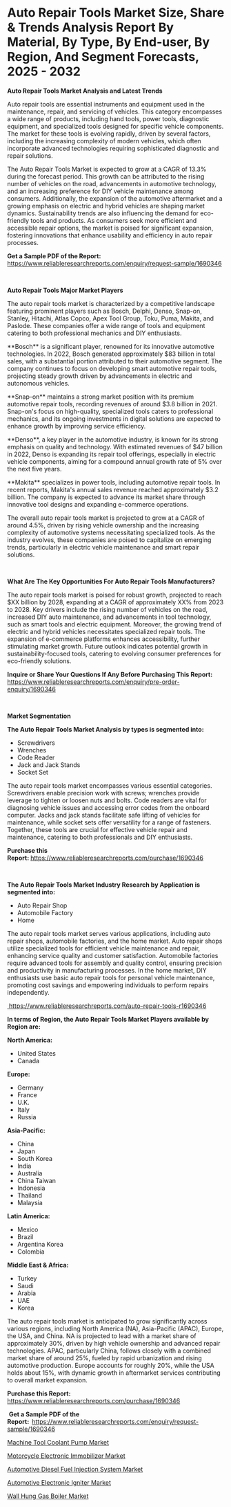 <p><h1>Auto Repair Tools Market Size, Share & Trends Analysis Report By Material, By Type, By End-user, By Region, And Segment Forecasts, 2025 - 2032</h1></p><p><strong>Auto Repair Tools Market Analysis and Latest Trends</strong></p>
<p><p>Auto repair tools are essential instruments and equipment used in the maintenance, repair, and servicing of vehicles. This category encompasses a wide range of products, including hand tools, power tools, diagnostic equipment, and specialized tools designed for specific vehicle components. The market for these tools is evolving rapidly, driven by several factors, including the increasing complexity of modern vehicles, which often incorporate advanced technologies requiring sophisticated diagnostic and repair solutions.</p><p>The Auto Repair Tools Market is expected to grow at a CAGR of 13.3% during the forecast period. This growth can be attributed to the rising number of vehicles on the road, advancements in automotive technology, and an increasing preference for DIY vehicle maintenance among consumers. Additionally, the expansion of the automotive aftermarket and a growing emphasis on electric and hybrid vehicles are shaping market dynamics. Sustainability trends are also influencing the demand for eco-friendly tools and products. As consumers seek more efficient and accessible repair options, the market is poised for significant expansion, fostering innovations that enhance usability and efficiency in auto repair processes.</p></p>
<p><strong>Get a Sample PDF of the Report:&nbsp;</strong> <a href="https://www.reliableresearchreports.com/enquiry/request-sample/1690346?utm_campaign=36&utm_medium=2&utm_source=Github&utm_content=ia&utm_term=26032025&utm_id=auto-repair-tools">https://www.reliableresearchreports.com/enquiry/request-sample/1690346</a></p>
<p>&nbsp;</p>
<p><strong>Auto Repair Tools Major Market Players</strong></p>
<p><p>The auto repair tools market is characterized by a competitive landscape featuring prominent players such as Bosch, Delphi, Denso, Snap-on, Stanley, Hitachi, Atlas Copco, Apex Tool Group, Toku, Puma, Makita, and Paslode. These companies offer a wide range of tools and equipment catering to both professional mechanics and DIY enthusiasts.</p><p>**Bosch** is a significant player, renowned for its innovative automotive technologies. In 2022, Bosch generated approximately $83 billion in total sales, with a substantial portion attributed to their automotive segment. The company continues to focus on developing smart automotive repair tools, projecting steady growth driven by advancements in electric and autonomous vehicles.</p><p>**Snap-on** maintains a strong market position with its premium automotive repair tools, recording revenues of around $3.8 billion in 2021. Snap-on's focus on high-quality, specialized tools caters to professional mechanics, and its ongoing investments in digital solutions are expected to enhance growth by improving service efficiency.</p><p>**Denso**, a key player in the automotive industry, is known for its strong emphasis on quality and technology. With estimated revenues of $47 billion in 2022, Denso is expanding its repair tool offerings, especially in electric vehicle components, aiming for a compound annual growth rate of 5% over the next five years.</p><p>**Makita** specializes in power tools, including automotive repair tools. In recent reports, Makita's annual sales revenue reached approximately $3.2 billion. The company is expected to advance its market share through innovative tool designs and expanding e-commerce operations.</p><p>The overall auto repair tools market is projected to grow at a CAGR of around 4.5%, driven by rising vehicle ownership and the increasing complexity of automotive systems necessitating specialized tools. As the industry evolves, these companies are poised to capitalize on emerging trends, particularly in electric vehicle maintenance and smart repair solutions.</p></p>
<p>&nbsp;</p>
<p><strong>What Are The Key Opportunities For Auto Repair Tools Manufacturers?</strong></p>
<p><p>The auto repair tools market is poised for robust growth, projected to reach $XX billion by 2028, expanding at a CAGR of approximately XX% from 2023 to 2028. Key drivers include the rising number of vehicles on the road, increased DIY auto maintenance, and advancements in tool technology, such as smart tools and electric equipment. Moreover, the growing trend of electric and hybrid vehicles necessitates specialized repair tools. The expansion of e-commerce platforms enhances accessibility, further stimulating market growth. Future outlook indicates potential growth in sustainability-focused tools, catering to evolving consumer preferences for eco-friendly solutions.</p></p>
<p><strong>Inquire or Share Your Questions If Any Before Purchasing This Report:</strong> <a href="https://www.reliableresearchreports.com/enquiry/pre-order-enquiry/1690346?utm_campaign=36&utm_medium=2&utm_source=Github&utm_content=ia&utm_term=26032025&utm_id=auto-repair-tools">https://www.reliableresearchreports.com/enquiry/pre-order-enquiry/1690346</a></p>
<p>&nbsp;</p>
<p><strong>Market Segmentation</strong></p>
<p><strong>The Auto Repair Tools Market Analysis by types is segmented into:</strong></p>
<p><ul><li>Screwdrivers</li><li>Wrenches</li><li>Code Reader</li><li>Jack and Jack Stands</li><li>Socket Set</li></ul></p>
<p><p>The auto repair tools market encompasses various essential categories. Screwdrivers enable precision work with screws; wrenches provide leverage to tighten or loosen nuts and bolts. Code readers are vital for diagnosing vehicle issues and accessing error codes from the onboard computer. Jacks and jack stands facilitate safe lifting of vehicles for maintenance, while socket sets offer versatility for a range of fasteners. Together, these tools are crucial for effective vehicle repair and maintenance, catering to both professionals and DIY enthusiasts.</p></p>
<p><strong>Purchase this Report:&nbsp;</strong><a href="https://www.reliableresearchreports.com/purchase/1690346?utm_campaign=36&utm_medium=2&utm_source=Github&utm_content=ia&utm_term=26032025&utm_id=auto-repair-tools">https://www.reliableresearchreports.com/purchase/1690346</a></p>
<p>&nbsp;</p>
<p><strong>The Auto Repair Tools Market Industry Research by Application is segmented into:</strong></p>
<p><ul><li>Auto Repair Shop</li><li>Automobile Factory</li><li>Home</li></ul></p>
<p><p>The auto repair tools market serves various applications, including auto repair shops, automobile factories, and the home market. Auto repair shops utilize specialized tools for efficient vehicle maintenance and repair, enhancing service quality and customer satisfaction. Automobile factories require advanced tools for assembly and quality control, ensuring precision and productivity in manufacturing processes. In the home market, DIY enthusiasts use basic auto repair tools for personal vehicle maintenance, promoting cost savings and empowering individuals to perform repairs independently.</p></p>
<p><a href="https://www.reliableresearchreports.com/auto-repair-tools-r1690346?utm_campaign=36&utm_medium=2&utm_source=Github&utm_content=ia&utm_term=26032025&utm_id=auto-repair-tools">&nbsp;https://www.reliableresearchreports.com/auto-repair-tools-r1690346</a></p>
<p><strong>In terms of Region, the Auto Repair Tools Market Players available by Region are:</strong></p>
<p>
    <p> <strong> North America: </strong>
        <ul>
            <li>United States</li>
            <li>Canada</li>
        </ul>
        </p> 
    <p> <strong> Europe: </strong>
        <ul>
            <li>Germany</li>
            <li>France</li>
            <li>U.K.</li>
            <li>Italy</li>
            <li>Russia</li>
        </ul>
        </p> 
    <p> <strong> Asia-Pacific: </strong>
        <ul>
            <li>China</li>
            <li>Japan</li>
            <li>South Korea</li>
            <li>India</li>
            <li>Australia</li>
            <li>China Taiwan</li>
            <li>Indonesia</li>
            <li>Thailand</li>
            <li>Malaysia</li>
        </ul>
        </p> 
    <p> <strong> Latin America: </strong>
        <ul>
            <li>Mexico</li>
            <li>Brazil</li>
            <li>Argentina Korea</li>
            <li>Colombia</li>
        </ul>
        </p> 
    <p> <strong> Middle East & Africa: </strong>
        <ul>
            <li>Turkey</li>
            <li>Saudi</li>
            <li>Arabia</li>
            <li>UAE</li>
            <li>Korea</li>
        </ul>
    </p>
    </p>
<p><p>The auto repair tools market is anticipated to grow significantly across various regions, including North America (NA), Asia-Pacific (APAC), Europe, the USA, and China. NA is projected to lead with a market share of approximately 30%, driven by high vehicle ownership and advanced repair technologies. APAC, particularly China, follows closely with a combined market share of around 25%, fueled by rapid urbanization and rising automotive production. Europe accounts for roughly 20%, while the USA holds about 15%, with dynamic growth in aftermarket services contributing to overall market expansion.</p></p>
<p><strong>Purchase this Report: </strong><a href="https://www.reliableresearchreports.com/purchase/1690346?utm_campaign=36&utm_medium=2&utm_source=Github&utm_content=ia&utm_term=26032025&utm_id=auto-repair-tools">https://www.reliableresearchreports.com/purchase/1690346</a></p>
<p>&nbsp;<strong>Get a Sample PDF of the Report:&nbsp;&nbsp;</strong><a href="https://www.reliableresearchreports.com/enquiry/request-sample/1690346?utm_campaign=36&utm_medium=2&utm_source=Github&utm_content=ia&utm_term=26032025&utm_id=auto-repair-tools">https://www.reliableresearchreports.com/enquiry/request-sample/1690346</a></p>
<p><strong></strong></p>
<p><p><a href="https://github.com/helmeludu/Market-Research-Report-List-1/blob/main/machine-tool-coolant-pump-market.md?utm_campaign=36&utm_medium=2&utm_source=Github&utm_content=ia&utm_term=26032025&utm_id=auto-repair-tools">Machine Tool Coolant Pump Market</a></p><p><a href="https://github.com/baheraennika/Market-Research-Report-List-1/blob/main/motorcycle-electronic-immobilizer-market.md?utm_campaign=36&utm_medium=2&utm_source=Github&utm_content=ia&utm_term=26032025&utm_id=auto-repair-tools">Motorcycle Electronic Immobilizer Market</a></p><p><a href="https://github.com/adelanwkadua/Market-Research-Report-List-1/blob/main/automotive-diesel-fuel-injection-system-market.md?utm_campaign=36&utm_medium=2&utm_source=Github&utm_content=ia&utm_term=26032025&utm_id=auto-repair-tools">Automotive Diesel Fuel Injection System Market</a></p><p><a href="https://github.com/mokeleveisel/Market-Research-Report-List-1/blob/main/automotive-electronic-igniter-market.md?utm_campaign=36&utm_medium=2&utm_source=Github&utm_content=ia&utm_term=26032025&utm_id=auto-repair-tools">Automotive Electronic Igniter Market</a></p><p><a href="https://github.com/elroddrewspm/Market-Research-Report-List-1/blob/main/wall-hung-gas-boiler-market.md?utm_campaign=36&utm_medium=2&utm_source=Github&utm_content=ia&utm_term=26032025&utm_id=auto-repair-tools">Wall Hung Gas Boiler Market</a></p></p>